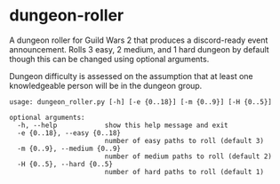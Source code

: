 # dungeon-roller
A dungeon roller for Guild Wars 2 that produces a discord-ready event announcement. Rolls 3 easy, 2 medium, and 1 hard dungeon by default though this can be changed using optional arguments.

Dungeon difficulty is assessed on the assumption that at least one knowledgeable person will be in the dungeon group.

```
usage: dungeon_roller.py [-h] [-e {0..18}] [-m {0..9}] [-H {0..5}]

optional arguments:
  -h, --help            show this help message and exit
  -e {0..18}, --easy {0..18}
                        number of easy paths to roll (default 3)
  -m {0..9}, --medium {0..9}
                        number of medium paths to roll (default 2)
  -H {0..5}, --hard {0..5}
                        number of hard paths to roll (default 1)
```
